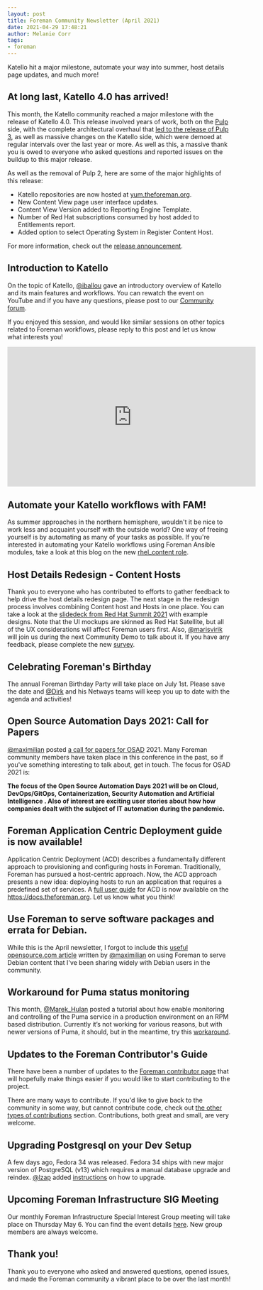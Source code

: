 ```yaml
---
layout: post
title: Foreman Community Newsletter (April 2021)
date: 2021-04-29 17:48:21
author: Melanie Corr
tags:
- foreman
---
```


Katello hit a major milestone, automate your way into summer, host details page updates, and much more!

<!--more-->


## At long last, Katello 4.0 has arrived!

This month, the Katello community reached a major milestone with the release of Katello 4.0. This release involved years of work, both on the [Pulp](https://pulpproject.org/) side, with the complete architectural overhaul that [led to the release of Pulp 3](https://opensource.com/article/20/8/manage-repositories-pulp), as well as massive changes on the Katello side, which were demoed at regular intervals over the last year or more. As well as this, a massive thank you is owed to everyone who asked questions and reported issues on the buildup to this major release.

As well as the removal of Pulp 2, here are some of the major highlights of this release:

* Katello repositories are now hosted at [yum.theforeman.org](yum.theforeman.org).
* New Content View page user interface updates.
* Content View Version added to Reporting Engine Template.
* Number of Red Hat subscriptions consumed by host added to Entitlements report.
* Added option to select Operating System in Register Content Host.

For more information, check out the [release announcement](https://community.theforeman.org/t/katello-4-0-is-released/23245?u=mcorr).

## Introduction to Katello

On the topic of Katello, [@iballou](https://community.theforeman.org/u/iballou/summary) gave an introductory overview of Katello and its main features and workflows. You can rewatch the event on YouTube and if you have any questions, please post to our [Community forum](https://community.theforeman.org/).

If you enjoyed this session, and would like similar sessions on other topics related to Foreman workflows, please reply to this post and let us know what interests you!

<iframe width="560" height="315" src="https://www.youtube.com/embed/kWbfU_1zseU" title="YouTube video player" frameborder="0" allow="accelerometer; autoplay; clipboard-write; encrypted-media; gyroscope; picture-in-picture" allowfullscreen></iframe>

## Automate your Katello workflows with FAM!

As summer approaches in the northern hemisphere, wouldn't it be nice to work less and acquaint yourself with the outside world? One way of freeing yourself is by automating as many of your tasks as possible. If you're interested in automating your Katello workflows using Foreman Ansible modules, take a look at this blog on the new [rhel_content role](https://theforeman.org/2021/04/configuring-katello-via-ansible-to-synchronize-and-serve-rhel-content.html).

## Host Details Redesign - Content Hosts

Thank you to everyone who has contributed to efforts to gather feedback to help drive the host details redesign page. The next stage in the redesign process involves combining Content host and Hosts in one place. You can take a look at the [slidedeck from Red Hat Summit 2021](https://marvelapp.com/prototype/61fe028/screen/77569592) with example designs. Note that the UI mockups are skinned as Red Hat Satellite, but all of the UX considerations will affect Foreman users first. Also, [@marisvirik](https://community.theforeman.org/u/marisvirik/summary) will join us during the next Community Demo to talk about it. If you have any feedback, please complete the new [survey](https://docs.google.com/forms/d/e/1FAIpQLSc5pi28QYBXg4LZeuXT7ryP-ZFg6qqu2311Y0cfe9JyDIJ-jg/viewform).

## Celebrating Foreman's Birthday

The annual Foreman Birthday Party will take place on July 1st. Please save the date and [@Dirk](https://community.theforeman.org/u/dirk/) and his Netways teams will keep you up to date with the agenda and activities! 

## Open Source Automation Days 2021: Call for Papers

[@maximilian](https://community.theforeman.org/u/maximilian) posted [a call for papers for OSAD](https://community.theforeman.org/t/open-source-automation-days-2021-call-for-papers/23312) 2021. Many Foreman community members have taken place in this conference in the past, so if you've something interesting to talk about, get in touch. The focus for OSAD 2021 is:

__The focus of the Open Source Automation Days 2021 will be on Cloud, DevOps/GitOps, Containerization, Security Automation and Artificial Intelligence . Also of interest are exciting user stories about how how companies dealt with the subject of IT automation during the pandemic.__

## Foreman Application Centric Deployment guide is now available!

Application Centric Deployment (ACD) describes a fundamentally different approach to provisioning and configuring hosts in Foreman. Traditionally, Foreman has pursued a host-centric approach. Now, the ACD approach presents a new idea: deploying hosts to run an application that requires a predefined set of services. A [full user guide](https://docs.theforeman.org/nightly/Application_Centric_Deployment/index-foreman-el.html) for ACD is now available on the https://docs.theforeman.org. Let us know what you think!

## Use Foreman to serve software packages and errata for Debian.

While this is the April newsletter, I forgot to include this [useful opensource.com article](https://opensource.com/article/21/3/linux-foreman
) written by [@maximilian](https://community.theforeman.org/u/maximilian) on using Foreman to serve Debian content that I've been sharing widely with Debian users in the community.

## Workaround for Puma status monitoring

This month, [@Marek_Hulan](https://community.theforeman.org/u/Marek_Hulan) posted a tutorial about how enable monitoring and controlling of the Puma service in a production environment on an RPM based distribution. Currently it’s not working for various reasons, but with newer versions of Puma, it should, but in the meantime, try this [workaround](https://community.theforeman.org/t/puma-status-monitoring-not-working-at-the-moment/23154).

## Updates to the Foreman Contributor's Guide

There have been a number of updates to the [Foreman contributor page](https://www.theforeman.org/contribute.html) that will hopefully make things easier if you would like to start contributing to the project.

There are many ways to contribute. If you'd like to give back to the community in some way, but cannot contribute code, check out [the other types of contributions](https://www.theforeman.org/contribute.html#Othertypesofcontribution) section.  Contributions, both great and small, are very welcome.

## Upgrading Postgresql on your Dev Setup

A few days ago, Fedora 34 was released. Fedora 34 ships with new major version of PostgreSQL (v13) which requires a manual database upgrade and reindex. [@lzap](https://community.theforeman.org/u/lzap/) added [instructions](https://community.theforeman.org/t/upgrading-postgresql-database-on-your-dev-setup-after-os-upgrade/23336) on how to upgrade.

## Upcoming Foreman Infrastructure SIG Meeting

Our monthly Foreman Infrastructure Special Interest Group meeting will take place on Thursday May 6. You can find the event details [here](https://community.theforeman.org/t/foreman-infrastructure-special-interest-group/23379?u=mcorr). New group members are always welcome.

## Thank you!

Thank you to everyone who asked and answered questions, opened issues, and made the Foreman community a vibrant place to be over the last month!
